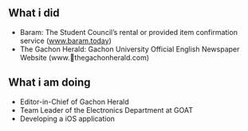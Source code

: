 ## What i did
- Baram: The Student Council’s rental or provided item confirmation service (www.baram.today)
- The Gachon Herald: Gachon University Official English Newspaper Website (www.thegachonherald.com)

## What i am doing
- Editor-in-Chief of Gachon Herald
- Team Leader of the Electronics Department at GOAT
- Developing a iOS application
 
